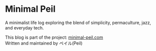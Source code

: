 # Minimal Peil

A minimalist life log exploring the blend of simplicity, permaculture, jazz, and everyday tech.

This blog is part of the project: [minimal-peil.com](https://www.minimal-peil.com)  
Written and maintained by ペイル(Peil)
